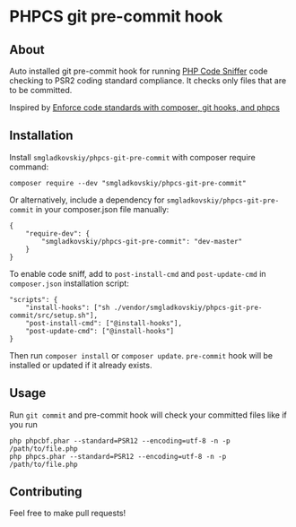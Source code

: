 # PHPCS git pre-commit hook

## About

Auto installed git pre-commit hook for running [PHP Code Sniffer](https://github.com/squizlabs/PHP_CodeSniffer) 
code checking to PSR2 coding standard compliance. It checks only files that are to be committed.

Inspired by [Enforce code standards with composer, git hooks, and phpcs](http://tech.zumba.com/2014/04/14/control-code-quality/)

## Installation

Install `smgladkovskiy/phpcs-git-pre-commit` with composer require command:

    composer require --dev "smgladkovskiy/phpcs-git-pre-commit"

Or alternatively, include a dependency for `smgladkovskiy/phpcs-git-pre-commit` in your composer.json file manually:

    {
        "require-dev": {
            "smgladkovskiy/phpcs-git-pre-commit": "dev-master"
        }
    }

To enable code sniff, аdd to `post-install-cmd` and `post-update-cmd` in `composer.json` installation script:

    "scripts": {
        "install-hooks": ["sh ./vendor/smgladkovskiy/phpcs-git-pre-commit/src/setup.sh"],
        "post-install-cmd": ["@install-hooks"],
        "post-update-cmd": ["@install-hooks"]
    }

Then run `composer install` or `composer update`. `pre-commit` hook will be installed or updated if it already exists.

## Usage

Run `git commit` and pre-commit hook will check your committed files like if you run


    php phpcbf.phar --standard=PSR12 --encoding=utf-8 -n -p /path/to/file.php
    php phpcs.phar --standard=PSR12 --encoding=utf-8 -n -p /path/to/file.php

## Contributing

Feel free to make pull requests!
